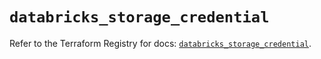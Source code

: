 # `databricks_storage_credential`

Refer to the Terraform Registry for docs: [`databricks_storage_credential`](https://registry.terraform.io/providers/databricks/databricks/1.96.0/docs/resources/storage_credential).
